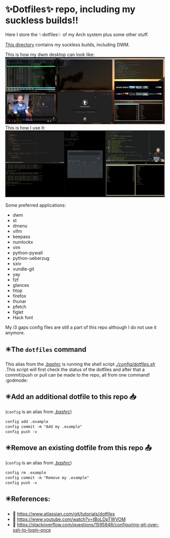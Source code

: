 <!Dit is de ~/README.md file voor mijn dotfile bare Github repo/>
# :sparkles:Dotfiles:sparkles: repo, including my suckless builds:bangbang:
Here I store the :sparkles:dotfiles:sparkles: of my Arch system plus some other stuff.

[This directory](https://github.com/Prutserdt/dotfiles/tree/master/suckless) contains my suckless builds, including DWM. 

This is how my dwm desktop can look like:
![full rice](dwm.jpg)
This is how I use it:
![productivity](dwm2.jpg)

Some preferred applications:
* dwm
* st
* dmenu
* vifm
* keepass
* numlockx
* vim
* python-pywall
* python-ueberzug
* sxiv
* vundle-git 
* yay
* fzf
* glances
* htop
* firefox
* thunar
* pfetch
* figlet
* Hack font

My i3 gaps config files are still a part of this repo although I do not use it anymore.

## :eight_pointed_black_star:The `dotfiles` command
This alias from the *[.bashrc](https://github.com/Prutserdt/dotfiles/blob/master/.bashrc)*
is running the shell script 
*[./config/dotfiles.sh](https://github.com/Prutserdt/dotfiles/blob/master/.config/dotfiles.sh)*
.This script will first check the status of the dotfiles and after that a commit/push 
or pull can be made to the repo, all from one command! :godmode:

## :eight_pointed_black_star:Add an additional dotfile to this repo :inbox_tray:
(`config` is an alias from *[.bashrc](https://github.com/Prutserdt/dotfiles/blob/master/.bashrc)*)

    config add .example
    config commit -m "Add my .example"
    config push -v

## :eight_pointed_black_star:Remove an existing dotfile from this repo :outbox_tray:
(`config` is an alias from *[.bashrc](https://github.com/Prutserdt/dotfiles/blob/master/.bashrc)*)

    config rm .example
    config commit -m "Remove my .example"
    config push -v

## :eight_pointed_black_star:References:
- :book: https://www.atlassian.com/git/tutorials/dotfiles
- :cinema: https://www.youtube.com/watch?v=tBoLDpTWVOM
- :book: https://stackoverflow.com/questions/1595848/configuring-git-over-ssh-to-login-once
